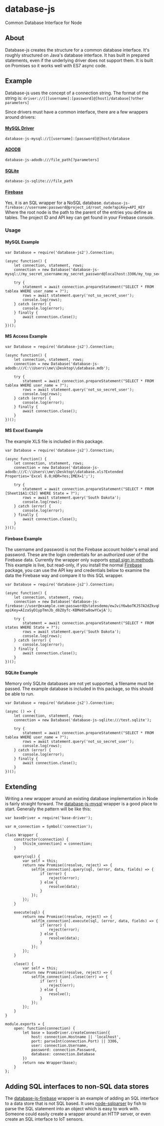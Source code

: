 # database-js
Common Database Interface for Node

## About
Database-js creates the structure for a common database interface. It's roughly structured on Java's database interface. It has built in prepared statements, even if the underlying driver does not support them. It is built on Promises so it works well with ES7 async code.

## Example
Database-js uses the concept of a connection string. The format of the string is:
`driver://[[[username]:[password]@]host]/database[?other parameters]`

Since drivers must have a common interface, there are a few wrappers around drivers:
#### [MySQL Driver](https://github.com/mlaanderson/database-js-mysql)
`database-js-mysql://[[username]:[password]@]host/database`
#### [ADODB](https://github.com/mlaanderson/database-js-adodb)
`database-js-adodb:///file_path[?parameters]`
#### [SQLite](https://github.com/mlaanderson/database-js-sqlite)
`database-js-sqlite:///file_path`
#### [Firebase](https://github.com/mlaanderson/database-js-firebase)
Yes, it is an SQL wrapper for a NoSQL database.
`database-js-firebase://username:password@project_id/root_node?apiKey=API_KEY`
Where the root node is the path to the parent of the entries you define as tables. The project ID and API key can get found in your Firebase console.

### Usage
#### MySQL Example
~~~~
var Database = require('database-js2').Connection;

(async function() {
    let connection, statement, rows;
    connection = new Database('database-js-mysql://my_secret_username:my_secret_password@localhost:3306/my_top_secret_database');

    try {
        statement = await connection.prepareStatement("SELECT * FROM tablea WHERE user_name = ?");
        rows = await statement.query('not_so_secret_user');
        console.log(rows);
    } catch (error) {
        console.log(error);
    } finally {
        await connection.close();
    }
})();
~~~~

#### MS Access Example
~~~~
var Database = require('database-js2').Connection;

(async function() {
    let connection, statement, rows;
    connection = new Database('database-js-adodb:///C:\\Users\\me\\Desktop\\database.mdb');

    try {
        statement = await connection.prepareStatement("SELECT * FROM tablea WHERE user_name = ?");
        rows = await statement.query('not_so_secret_user');
        console.log(rows);
    } catch (error) {
        console.log(error);
    } finally {
        await connection.close();
    }
})();
~~~~


#### MS Excel Example
The example XLS file is included in this package.
~~~~
var Database = require('database-js2').Connection;

(async function() {
    let connection, statement, rows;
    connection = new Database('database-js-adodb:///C:\\Users\\me\\Desktop\\database.xls?Extended Properties='Excel 8.0;HDR=Yes;IMEX=1';');

    try {
        statement = await connection.prepareStatement("SELECT * FROM [Sheet1$A1:C52] WHERE State = ?");
        rows = await statement.query('South Dakota');
        console.log(rows);
    } catch (error) {
        console.log(error);
    } finally {
        await connection.close();
    }
})();
~~~~

#### Firebase Example
The username and password is not the Firebase account holder's email and password. These are the login credentials for an authorized user of the Firebase data. Currently the wrapper only supports [email sign in methods](https://firebase.google.com/docs/auth/web/password-auth).
This example is live, but read-only, if you install the normal [Firebase](https://www.npmjs.com/package/firebase) package, you can use the API key and credentials below to examine the data the Firebase way and compare it to this SQL wrapper.
~~~~
var Database = require('database-js2').Connection;

(async function() {
    let connection, statement, rows;
    connection = new Database('database-js-firebase://user@example.com:password@statesdemo/ewJviY6wboTKJ57A2dZkvq8kxYo1?apiKey=AIzaSyD1ypTmnJb_d8ZOyfc-KBMe0tw8owYCwjA');

    try {
        statement = await connection.prepareStatement("SELECT * FROM states WHERE State = ?");
        rows = await statement.query('South Dakota');
        console.log(rows);
    } catch (error) {
        console.log(error);
    } finally {
        await connection.close();
    }
})();
~~~~

#### SQLite Example
Memory only SQLite databases are not yet supported, a filename must be passed. The example database is included in this package, so this should be able to run.
~~~~
var Database = require('database-js2').Connection;

(async () => {
    let connection, statement, rows;
    connection = new Database('database-js-sqlite:///test.sqlite');
    
    try {
        statement = await connection.prepareStatement("SELECT * FROM tablea WHERE user_name = ?");
        rows = await statement.query('not_so_secret_user');
        console.log(rows);
    } catch (error) {
        console.log(error);
    } finally {
        await connection.close();
    }
})();
~~~~

## Extending
Writing a new wrapper around an existing database implementation in Node is fairly straight forward. The [database-js-mysql](https://github.com/mlaanderson/database-js-mysql) wrapper is a good place to start. Generally the pattern will be like this:
~~~~
var baseDriver = require('base-driver');

var m_connection = Symbol('connection');

class Wrapper {
    constructor(connection) {
        this[m_connection] = connection;
    }

    query(sql) {
        var self = this;
        return new Promise((resolve, reject) => {
            self[m_connection].query(sql, (error, data, fields) => {
                if (error) {
                    reject(error);
                } else {
                    resolve(data);
                }                
            });
        });
    }

    execute(sql) {
        return new Promise((resolve, reject) => {
            self[m_connection].execute(sql, (error, data, fields) => {
                if (error) {
                    reject(error);
                } else {
                    resolve(data);
                }                
            });
        });
    }

    close() {
        var self = this;
        return new Promise((resolve, reject) => {
            self[m_connection].close((err) => {
                if (err) {
                    reject(err);
                } else {
                    resolve();
                }
            });
        });
    }
}

module.exports = {
    open: function(connection) {
        let base = baseDriver.createConnection({
            host: connection.Hostname || 'localhost',
            port: parseInt(connection.Port) || 3306,
            user: connection.Username,
            password: connection.Password,
            database: connection.Database
        })
        return new Wrapper(base);
    }
};
~~~~

## Adding SQL interfaces to non-SQL data stores
The [database-js-firebase](https://github.com/mlaanderson/database-js-firebase) wrapper is an example of adding an SQL interface to a data store that is not SQL based. It uses [node-sqlparser](https://www.npmjs.com/package/node-sqlparser) by fish to parse the SQL statement into an object which is easy to work with. Someone could easily create a wrapper around an HTTP server, or even create an SQL interface to IoT sensors.